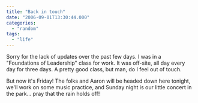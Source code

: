 ```yaml
---
title: "Back in touch"
date: "2006-09-01T13:30:44.000"
categories: 
  - "random"
tags: 
  - "life"
---
```


Sorry for the lack of updates over the past few days. I was in a "Foundations of Leadership" class for work. It was off-site, all day every day for three days. A pretty good class, but man, do I feel out of touch.

But now it's Friday! The folks and Aaron will be headed down here tonight, we'll work on some music practice, and Sunday night is our little concert in the park... pray that the rain holds off!
